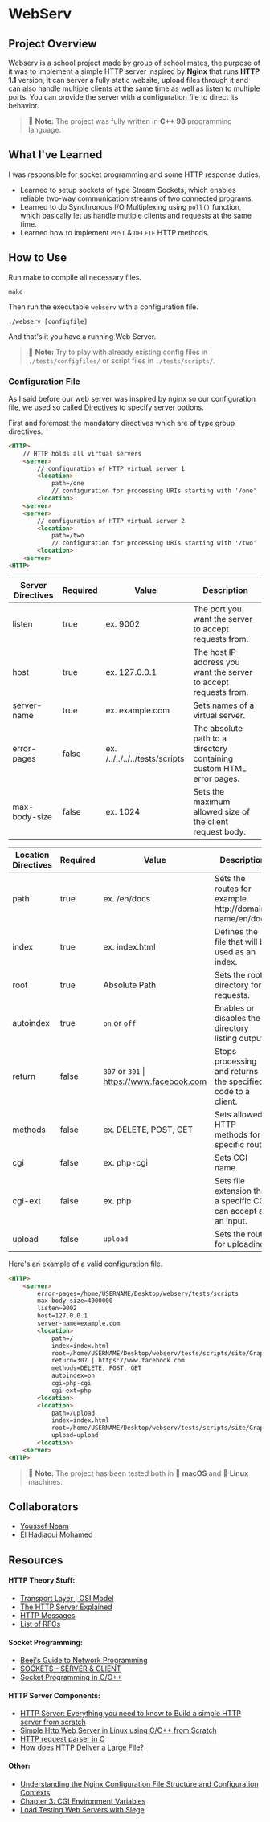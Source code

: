 # WebServ

## Project Overview

Webserv is a school project made by group of school mates, the purpose of it was to implement a simple HTTP server inspired by **Nginx** that runs **HTTP 1.1** version, it can server a fully static website, upload files through it and can also handle multiple clients at the same time as well as listen to multiple ports. You can provide the server with a configuration file to direct its behavior.

> :memo: **Note:** The project was fully written in **C++ 98** programming language.

## What I've Learned

I was responsible for socket programming and some HTTP response duties.

- Learned to setup sockets of type Stream Sockets, which enables reliable two-way communication streams of two connected programs.
- Learned to do Synchronous I/O Multiplexing using `poll()` function, which basically let us handle mutiple clients and requests at the same time.
- Learned how to implement `POST` & `DELETE` HTTP methods.

## How to Use

Run make to compile all necessary files.

```console
make
```

Then run the executable `webserv` with a configuration file.

```console
./webserv [configfile]
```

And that's it you have a running Web Server.

> :memo: **Note:** Try to play with already existing config files in `./tests/configfiles/` or script files in `./tests/scripts/`.

### Configuration File

As I said before our web server was inspired by nginx so our configuration file, we used so called [Directives](https://docs.nginx.com/nginx/admin-guide/basic-functionality/managing-configuration-files/) to specify server options.

First and foremost the mandatory directives which are of type group directives.

```html
<HTTP>
	// HTTP holds all virtual servers
	<server>
		// configuration of HTTP virtual server 1  
		<location>
			path=/one
			// configuration for processing URIs starting with '/one'
		<location>
	<server>
	<server>
		// configuration of HTTP virtual server 2  
		<location>
			path=/two
			// configuration for processing URIs starting with '/two'
		<location>
	<server>
<HTTP>
```

| Server Directives		| Required	| Value										| Description													 		|
| --------------------- | --------- | ----------------------------------------- | --------------------------------------------------------------------- |
| listen				| true		| ex. 9002									| The port you want the server to accept requests from.			 		|
| host					| true		| ex. 127.0.0.1						 		| The host IP address you want the server to accept requests from. 		|
| server-name 			| true		| ex. example.com  					 		| Sets names of a virtual server.								 		|
| error-pages 			| false		| ex. /../../../../tests/scripts			| The absolute path to a directory containing custom HTML error pages.	|
| max-body-size			| false		| ex. 1024									| Sets the maximum allowed size of the client request body.				|


| Location Directives	| Required	| Value										| Description													 		|
| --------------------- | --------- | ----------------------------------------- | --------------------------------------------------------------------- |
| path					| true		| ex. /en/docs							 	| Sets the routes for example http://domain-name/en/docs				|
| index					| true		| ex. index.html						 	| Defines the file that will be used as an index.						|
| root 					| true		| Absolute Path						 		| Sets the root directory for requests.									|
| autoindex 			| true		| `on` or `off`								| Enables or disables the directory listing output.						|
| return 				| false		| `307` or `301` \| https://www.facebook.com| Stops processing and returns the specified code to a client.			|
| methods 				| false		| ex. DELETE, POST, GET						| Sets allowed HTTP methods for a specific route.						|
| cgi 					| false		| ex. php-cgi								| Sets CGI name.														|
| cgi-ext 				| false		| ex. php									| Sets file extension that a specific CGI can accept as an input.		|
| upload 				| false		| `upload`									| Sets the route for uploading.											|

Here's an example of a valid configuration file.

```html
<HTTP>
	<server>
		error-pages=/home/USERNAME/Desktop/webserv/tests/scripts
		max-body-size=4000000
		listen=9002
		host=127.0.0.1
		server-name=example.com
		<location>
			path=/
			index=index.html
			root=/home/USERNAME/Desktop/webserv/tests/scripts/site/Graphic
			return=307 | https://www.facebook.com
			methods=DELETE, POST, GET
			autoindex=on
			cgi=php-cgi
			cgi-ext=php
		<location>
		<location>
			path=/upload
			index=index.html
			root=/home/USERNAME/Desktop/webserv/tests/scripts/site/Graphic
			upload=upload
		<location>
	<server>
<HTTP>
```

> :memo: **Note:** The project has been tested both in 🍏 **macOS** and 🐧 **Linux** machines.

## Collaborators

- [Youssef Noam](https://github.com/yssefnoam)
- [El Hadjaoui Mohamed](https://github.com/elhadjaoui)

## Resources

#### HTTP Theory Stuff:
- [Transport Layer | OSI Model](https://www.techopedia.com/definition/9760/transport-layer)
- [The HTTP Server Explained](https://medium.com/@gabriellamedas/the-http-server-explained-c41380307917)
- [HTTP Messages](https://developer.mozilla.org/en-US/docs/Web/HTTP/Messages)
- [List of RFCs](https://en.wikipedia.org/wiki/List_of_RFCs)

#### Socket Programming:
- [Beej's Guide to Network Programming](https://beej.us/guide/bgnet/html/)
- [SOCKETS - SERVER & CLIENT](https://bogotobogo.com/cplusplus/sockets_server_client.php)
- [Socket Programming in C/C++](https://www.geeksforgeeks.org/socket-programming-cc/)

#### HTTP Server Components:
- [HTTP Server: Everything you need to know to Build a simple HTTP server from scratch](https://medium.com/from-the-scratch/http-server-what-do-you-need-to-know-to-build-a-simple-http-server-from-scratch-d1ef8945e4fa)
- [Simple Http Web Server in Linux using C/C++ from Scratch](https://github.com/Dungyichao/http_server)
- [HTTP request parser in C](https://codereview.stackexchange.com/questions/188384/http-request-parser-in-c)
- [How does HTTP Deliver a Large File?](https://cabulous.medium.com/how-http-delivers-a-large-file-78af8840aad5)

#### Other:
- [Understanding the Nginx Configuration File Structure and Configuration Contexts](https://www.digitalocean.com/community/tutorials/understanding-the-nginx-configuration-file-structure-and-configuration-contexts)
- [Chapter 3: CGI Environment Variables](http://www.cgi101.com/book/ch3/text.html)
- [Load Testing Web Servers with Siege](https://www.linode.com/docs/guides/load-testing-with-siege/)
